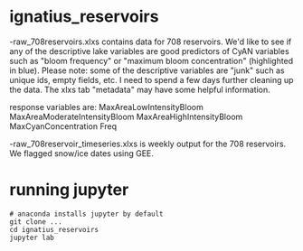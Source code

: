 # ignatius_reservoirs

-raw_708reservoirs.xlxs contains data for 708 reservoirs. We'd like to see if any of the descriptive lake variables are good predictors of CyAN variables such as "bloom frequency" or "maximum bloom concentration" (highlighted in blue). Please note: some of the descriptive variables are "junk" such as unique ids, empty fields, etc. I need to spend a few days further cleaning up the data. The xlxs tab "metadata" may have some helpful information.

response variables are: MaxAreaLowIntensityBloom	MaxAreaModerateIntensityBloom	MaxAreaHighIntensityBloom	MaxCyanConcentration	Freq

-raw_708reservoir_timeseries.xlxs is weekly output for the 708 reservoirs. We flagged snow/ice dates using GEE.

# running jupyter
    
    # anaconda installs jupyter by default
    git clone ...
    cd ignatius_reservoirs
    jupyter lab
